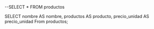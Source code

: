 --SELECT * FROM productos

SELECT nombre AS nombre, productos AS producto, precio_unidad AS precio_unidad
From productos;